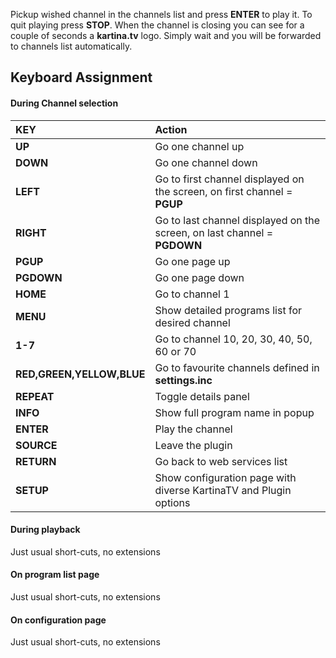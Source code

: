 Pickup wished channel in the channels list and press **ENTER** to play it. To quit playing press **STOP**.
When the channel is closing you can see
for a couple of seconds a **kartina.tv** logo. Simply wait and you will be
forwarded to channels list automatically.

## Keyboard Assignment ##
#### During Channel selection ####

| **KEY**    | **Action** |
|:-----------|:-----------|
| **UP**     | Go one channel up |
| **DOWN**   | Go one channel down |
| **LEFT**   | Go to first channel displayed on the screen, on first channel = **PGUP** |
| **RIGHT**  | Go to last channel displayed on the screen, on last channel = **PGDOWN** |
| **PGUP**   | Go one page up |
| **PGDOWN** | Go one page down |
| **HOME**   | Go to channel 1 |
| **MENU**   | Show detailed programs list for desired channel |
| **1-7**    | Go to channel 10, 20, 30, 40, 50, 60 or 70 |
| **RED,GREEN,YELLOW,BLUE**  | Go to favourite channels defined in **settings.inc** |
| **REPEAT** | Toggle details panel |
| **INFO**   | Show full program name in popup |
| **ENTER**  | Play the channel |
| **SOURCE** | Leave the plugin |
| **RETURN** | Go back to web services list |
| **SETUP**  | Show configuration page with diverse KartinaTV and Plugin options |


#### During playback ####
Just usual short-cuts, no extensions


#### On program list page ####
Just usual short-cuts, no extensions


#### On configuration page ####
Just usual short-cuts, no extensions